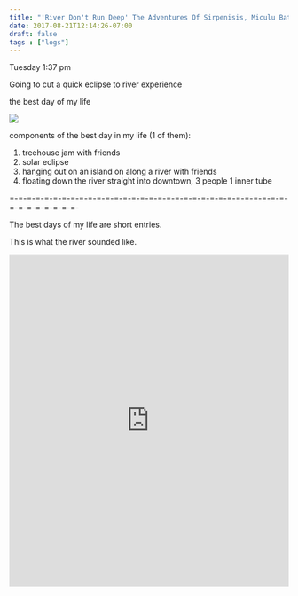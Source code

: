 ```yaml
---
title: "'River Don't Run Deep' The Adventures Of Sirpenisis, Miculu Batulu, Steflono, Drunk Shaman, and Gai NayNay"
date: 2017-08-21T12:14:26-07:00
draft: false
tags : ["logs"]
---
```


Tuesday 1:37 pm

Going to cut a quick eclipse to river experience

the best day of my life

<img src="/images/treehouse.jpg"/>

components of the best day in my life (1 of them):

1. treehouse jam with friends
2. solar eclipse
3. hanging out on an island on along a river with friends
4. floating down the river straight into downtown, 3 people 1 inner tube


=-=-=-=-=-=-=-=-=-=-=-=-=-=-=-=-=-=-=-=-=-=-=-=-=-=-=-=-=-=-=-=-=-=-=-=-=-=-=-=-

The best days of my life are short entries.

This is what the river sounded like.

<iframe width="100%" height="600" scrolling="no" frameborder="no" allow="autoplay" src="https://w.soundcloud.com/player/?url=https%3A//api.soundcloud.com/playlists/347393177%3Fsecret_token%3Ds-Jmy2e&color=%237105ad&auto_play=false&hide_related=false&show_comments=true&show_user=true&show_reposts=false&show_teaser=true&visual=true"></iframe>
